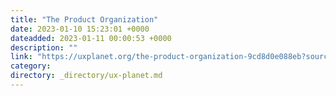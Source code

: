 ```yaml
---
title: "The Product Organization"
date: 2023-01-10 15:23:01 +0000
dateadded: 2023-01-11 00:00:53 +0000
description: ""
link: "https://uxplanet.org/the-product-organization-9cd8d0e088eb?source=rss----819cc2aaeee0---4"
category:
directory: _directory/ux-planet.md
---
```

